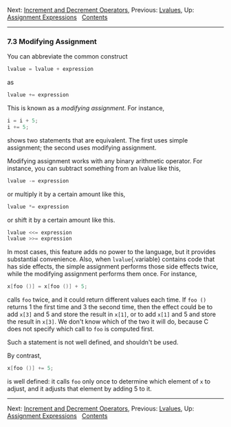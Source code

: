 Next: [Increment and Decrement Operators](Increment_002fDecrement.md),
Previous: [Lvalues](Lvalues.md), Up: [Assignment
Expressions](Assignment-Expressions.md)  
[Contents](index.md#SEC_Contents "Table of contents")  

------------------------------------------------------------------------


### 7.3 Modifying Assignment 


You can abbreviate the common construct

``` C
lvalue = lvalue + expression
```

as

``` C
lvalue += expression
```

This is known as a *modifying assignment*. For instance,

``` C
i = i + 5;
i += 5;
```

shows two statements that are equivalent. The first uses simple
assignment; the second uses modifying assignment.

Modifying assignment works with any binary arithmetic operator. For
instance, you can subtract something from an lvalue like this,

``` C
lvalue -= expression
```

or multiply it by a certain amount like this,

``` C
lvalue *= expression
```

or shift it by a certain amount like this.

``` C
lvalue <<= expression
lvalue >>= expression
```

In most cases, this feature adds no power to the language, but it
provides substantial convenience. Also, when `lvalue`{.variable}
contains code that has side effects, the simple assignment performs
those side effects twice, while the modifying assignment performs them
once. For instance,

``` C
x[foo ()] = x[foo ()] + 5;
```

calls `foo` twice, and it could return different values each time. If
`foo ()` returns 1 the first time and 3 the second time, then the effect
could be to add `x[3]` and 5 and store the result in `x[1]`, or to add
`x[1]` and 5 and store the result in `x[3]`. We don't know which of the
two it will do, because C does not specify which call to `foo` is
computed first.

Such a statement is not well defined, and shouldn't be used.

By contrast,

``` C
x[foo ()] += 5;
```

is well defined: it calls `foo` only once to determine which element of
`x` to adjust, and it adjusts that element by adding 5 to it.

------------------------------------------------------------------------

Next: [Increment and Decrement Operators](Increment_002fDecrement.md),
Previous: [Lvalues](Lvalues.md), Up: [Assignment
Expressions](Assignment-Expressions.md)  
[Contents](index.md#SEC_Contents "Table of contents")  
